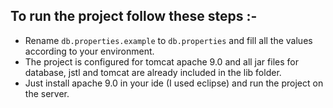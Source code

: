 ## To run the project follow these steps :-

* Rename `db.properties.example` to `db.properties` and fill all the values according to your environment.
* The project is configured for tomcat apache 9.0 and all jar files for database, jstl and tomcat are already included in the lib folder.
* Just install apache 9.0 in your ide (I used eclipse) and run the project on the server.
